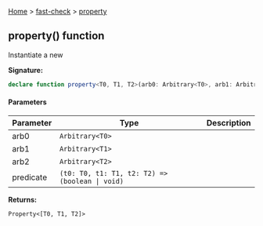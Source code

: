 [Home](/) &gt; [fast-check](../fast-check.md) &gt; [property](property_2.md)

## property() function

Instantiate a new 

<b>Signature:</b>

```typescript
declare function property<T0, T1, T2>(arb0: Arbitrary<T0>, arb1: Arbitrary<T1>, arb2: Arbitrary<T2>, predicate: (t0: T0, t1: T1, t2: T2) => (boolean | void)): Property<[T0, T1, T2]>;
```

#### Parameters

|  Parameter | Type | Description |
|  --- | --- | --- |
|  arb0 | <code>Arbitrary&lt;T0&gt;</code> |  |
|  arb1 | <code>Arbitrary&lt;T1&gt;</code> |  |
|  arb2 | <code>Arbitrary&lt;T2&gt;</code> |  |
|  predicate | <code>(t0: T0, t1: T1, t2: T2) =&gt; (boolean &#124; void)</code> |  |

<b>Returns:</b>

`Property<[T0, T1, T2]>`

